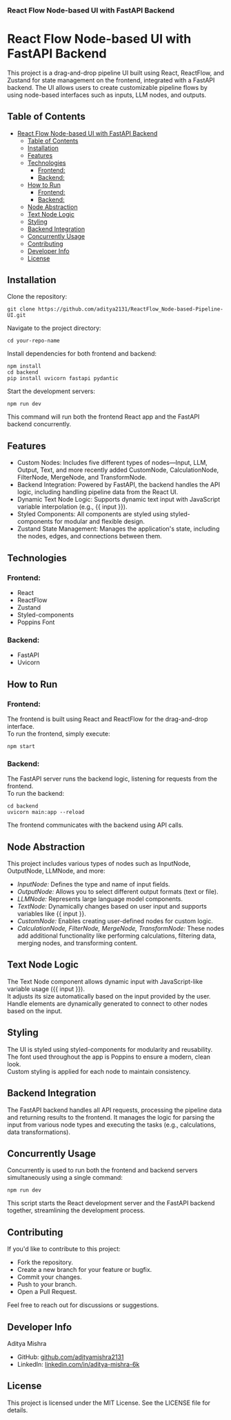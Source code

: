 ### React Flow Node-based UI with FastAPI Backend

React Flow Node-based UI with FastAPI Backend
=============================================

This project is a drag-and-drop pipeline UI built using React, ReactFlow, and Zustand for state management on the frontend, integrated with a FastAPI backend. The UI allows users to create customizable pipeline flows by using node-based interfaces such as inputs, LLM nodes, and outputs.

Table of Contents
-----------------

- [React Flow Node-based UI with FastAPI Backend](#react-flow-node-based-ui-with-fastapi-backend)
  - [Table of Contents](#table-of-contents)
  - [Installation](#installation)
  - [Features](#features)
  - [Technologies](#technologies)
    - [Frontend:](#frontend)
    - [Backend:](#backend)
  - [How to Run](#how-to-run)
    - [Frontend:](#frontend-1)
    - [Backend:](#backend-1)
  - [Node Abstraction](#node-abstraction)
  - [Text Node Logic](#text-node-logic)
  - [Styling](#styling)
  - [Backend Integration](#backend-integration)
  - [Concurrently Usage](#concurrently-usage)
  - [Contributing](#contributing)
  - [Developer Info](#developer-info)
  - [License](#license)

Installation
------------

Clone the repository:

    git clone https://github.com/aditya2131/ReactFlow_Node-based-Pipeline-UI.git

Navigate to the project directory:

    cd your-repo-name

Install dependencies for both frontend and backend:

    
    npm install
    cd backend
    pip install uvicorn fastapi pydantic
    

Start the development servers:

    npm run dev

This command will run both the frontend React app and the FastAPI backend concurrently.

Features
--------

*   Custom Nodes: Includes five different types of nodes—Input, LLM, Output, Text, and more recently added CustomNode, CalculationNode, FilterNode, MergeNode, and TransformNode.
*   Backend Integration: Powered by FastAPI, the backend handles the API logic, including handling pipeline data from the React UI.
*   Dynamic Text Node Logic: Supports dynamic text input with JavaScript variable interpolation (e.g., {{ input }}).
*   Styled Components: All components are styled using styled-components for modular and flexible design.
*   Zustand State Management: Manages the application's state, including the nodes, edges, and connections between them.

Technologies
------------

### Frontend:

*   React
*   ReactFlow
*   Zustand
*   Styled-components
*   Poppins Font

### Backend:

*   FastAPI
*   Uvicorn

How to Run
----------

### Frontend:

The frontend is built using React and ReactFlow for the drag-and-drop interface.  
To run the frontend, simply execute:

    npm start

### Backend:

The FastAPI server runs the backend logic, listening for requests from the frontend.  
To run the backend:

    
    cd backend
    uvicorn main:app --reload
    

The frontend communicates with the backend using API calls.

Node Abstraction
----------------

This project includes various types of nodes such as InputNode, OutputNode, LLMNode, and more:

*   *InputNode:* Defines the type and name of input fields.
*   *OutputNode:* Allows you to select different output formats (text or file).
*   *LLMNode:* Represents large language model components.
*   *TextNode:* Dynamically changes based on user input and supports variables like {{ input }}.
*   *CustomNode:* Enables creating user-defined nodes for custom logic.
*   *CalculationNode, FilterNode, MergeNode, TransformNode:* These nodes add additional functionality like performing calculations, filtering data, merging nodes, and transforming content.

Text Node Logic
---------------

The Text Node component allows dynamic input with JavaScript-like variable usage ({{ input }}).  
It adjusts its size automatically based on the input provided by the user.  
Handle elements are dynamically generated to connect to other nodes based on the input.

Styling
-------

The UI is styled using styled-components for modularity and reusability.  
The font used throughout the app is Poppins to ensure a modern, clean look.  
Custom styling is applied for each node to maintain consistency.

Backend Integration
-------------------

The FastAPI backend handles all API requests, processing the pipeline data and returning results to the frontend. It manages the logic for parsing the input from various node types and executing the tasks (e.g., calculations, data transformations).

Concurrently Usage
------------------

Concurrently is used to run both the frontend and backend servers simultaneously using a single command:

    npm run dev

This script starts the React development server and the FastAPI backend together, streamlining the development process.

Contributing
------------

If you'd like to contribute to this project:

*   Fork the repository.
*   Create a new branch for your feature or bugfix.
*   Commit your changes.
*   Push to your branch.
*   Open a Pull Request.

Feel free to reach out for discussions or suggestions.

Developer Info
--------------

Aditya Mishra

*   GitHub: [github.com/adityamishra2131](https://github.com/aditya2131)
*   LinkedIn: [linkedin.com/in/aditya-mishra-6k](https://linkedin.com/in/aditya-mishra-6k)

License
-------

This project is licensed under the MIT License. See the LICENSE file for details.